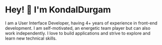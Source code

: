**<h1>Hey! 👋 I'm KondalDurgam </h1>**
I am a User Interface Developer, having 4+ years of experience in front-end development.
I am self-motivated, an energetic team player but can also work independently. I love to
build applications and strive to explore and learn new technical skills.

